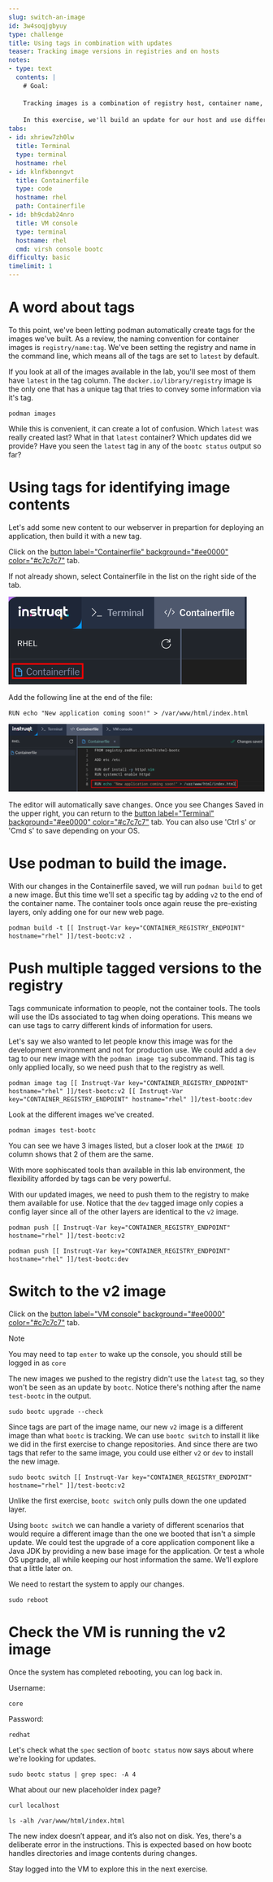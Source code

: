 ```yaml
---
slug: switch-an-image
id: 3w4soqjgbyuy
type: challenge
title: Using tags in combination with updates
teaser: Tracking image versions in registries and on hosts
notes:
- type: text
  contents: |
    # Goal:

    Tracking images is a combination of registry host, container name, and container tag. All of these must match for an update to be available.

    In this exercise, we'll build an update for our host and use different tags to convey some versioning information for admins and users.
tabs:
- id: xhriew7zh0lw
  title: Terminal
  type: terminal
  hostname: rhel
- id: klnfkbonngvt
  title: Containerfile
  type: code
  hostname: rhel
  path: Containerfile
- id: bh9cdab24nro
  title: VM console
  type: terminal
  hostname: rhel
  cmd: virsh console bootc
difficulty: basic
timelimit: 1
---
```

A word about tags
===

To this point, we've been letting podman automatically create tags for the images we've built. As a review, the naming convention for container images is `registry/name:tag`. We've been setting the registry and name in the command line, which means all of the tags are set to `latest` by default.

If you look at all of the images available in the lab, you'll see most of them have `latest` in the tag column. The `docker.io/library/registry` image is the only one that has a unique tag that tries to convey some information via it's tag.

```bash,run
podman images
```

While this is convenient, it can create a lot of confusion. Which `latest` was really created last? What in that `latest` container? Which updates did we provide? Have you seen the `latest` tag in any of the `bootc status` output so far?


Using tags for identifying image contents
===

Let's add some new content to our webserver in prepartion for deploying an application, then build it with a new tag.

Click on the [button label="Containerfile" background="#ee0000" color="#c7c7c7"](tab-1) tab.

If not already shown, select Containerfile in the list on the right side of the tab.

![](../assets/containerfile_scripteditor1.png)


Add the following line at the end of the file:

````
RUN echo "New application coming soon!" > /var/www/html/index.html
````

![](../assets/containerfile_add_index.png)

The editor will automatically save changes. Once you see Changes Saved in the upper right, you can return to the [button label="Terminal" background="#ee0000" color="#c7c7c7"](tab-0) tab. You can also use 'Ctrl s' or 'Cmd s' to save depending on your OS.

Use podman to build the image.
===
With our changes in the Containerfile saved, we will run `podman build` to get a new image. But this time we'll set a specific tag by adding `v2` to the end of the container name. The container tools once again reuse the pre-existing layers, only adding one for our new web page.

```bash,run
podman build -t [[ Instruqt-Var key="CONTAINER_REGISTRY_ENDPOINT" hostname="rhel" ]]/test-bootc:v2 .
```

Push multiple tagged versions to the registry
===
Tags communicate information to people, not the container tools. The tools will use the IDs associated to tag when doing operations. This means we can use tags to carry different kinds of information for users.

Let's say we also wanted to let people know this image was for the development environment and not for production use. We could add a `dev` tag to our new image with the `podman image tag` subcommand. This tag is only applied locally, so we need push that to the registry as well.
```bash,run
podman image tag [[ Instruqt-Var key="CONTAINER_REGISTRY_ENDPOINT" hostname="rhel" ]]/test-bootc:v2 [[ Instruqt-Var key="CONTAINER_REGISTRY_ENDPOINT" hostname="rhel" ]]/test-bootc:dev
```

Look at the different images we've created.
```bash,run
podman images test-bootc
```
You can see we have 3 images listed, but a closer look at the `IMAGE ID` column shows that 2 of them are the same.

With more sophiscated tools than available in this lab environment, the flexibility afforded by tags can be very powerful.

With our updated images, we need to push them to the registry to make them available for use. Notice that the `dev` tagged image only copies a config layer since all of the other layers are identical to the `v2` image.

```bash,run
podman push [[ Instruqt-Var key="CONTAINER_REGISTRY_ENDPOINT" hostname="rhel" ]]/test-bootc:v2
```
```bash,run
podman push [[ Instruqt-Var key="CONTAINER_REGISTRY_ENDPOINT" hostname="rhel" ]]/test-bootc:dev
```

Switch to the v2 image
===

Click on the [button label="VM console" background="#ee0000" color="#c7c7c7"](tab-2) tab.

> [!NOTE]
> You may need to tap `enter` to wake up the console, you should still be logged in as `core`


The new images we pushed to the registry didn't use the `latest` tag, so they won't be seen as an update by `bootc`. Notice there's nothing after the name `test-bootc` in the output.

```bash,run
sudo bootc upgrade --check
```

Since tags are part of the image name, our new `v2` image is a different image than what `bootc` is tracking. We can use `bootc switch` to install it like we did in the first exercise to change repositories. And since there are two tags that refer to the same image, you could use either `v2` or `dev` to install the new image.
```bash,run
sudo bootc switch [[ Instruqt-Var key="CONTAINER_REGISTRY_ENDPOINT" hostname="rhel" ]]/test-bootc:v2
```
Unlike the first exercise, `bootc switch` only pulls down the one updated layer.

Using `bootc switch` we can handle a variety of different scenarios that would require a different image than the one we booted that isn't a simple update. We could test the upgrade of a core application component like a Java JDK by providing a new base image for the application. Or test a whole OS upgrade, all while keeping our host information the same. We'll explore that a little later on.

We need to restart the system to apply our changes.

```bash,run
sudo reboot
```

Check the VM is running the v2 image
===

Once the system has completed rebooting, you can log back in.

Username:

```bash,run
core
```

Password:

```bash,run
redhat
```

Let's check what the `spec` section of `bootc status` now says about where we're looking for updates.
```bash,run
sudo bootc status | grep spec: -A 4
```

What about our new placeholder index page?

```bash,run
curl localhost
```

```bash,run
ls -alh /var/www/html/index.html
```

The new index doesn’t appear, and it’s also not on disk. Yes, there's a deliberate error in the instructions. This is expected based on how bootc handles directories and image contents during changes.

Stay logged into the VM to explore this in the next exercise.
